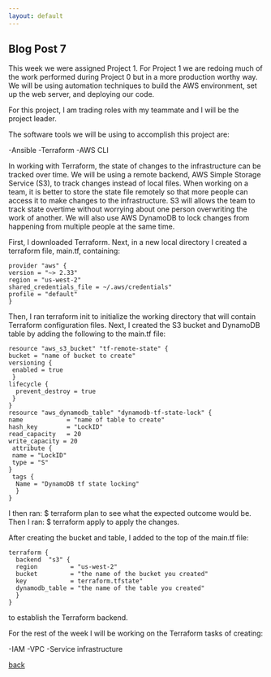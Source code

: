 ```yaml
---
layout: default
---
```


## Blog Post 7



This week we were assigned Project 1. For Project 1 we are redoing much of the work performed during Project 0 but in a more production worthy way. We will be using automation techniques to build the AWS environment, set up the web server, and deploying our code.

For this project, I am trading roles with my teammate and I will be the project leader. 

The software tools we will be using to accomplish this project are:

-Ansible
-Terraform
-AWS CLI

In working with Terraform, the state of changes to the infrastructure can be tracked over time. We will be using a remote backend, AWS Simple Storage Service (S3), to track changes instead of local files. When working on a team, it is better to store the state file remotely so that more people can access it to make changes to the infrastructure. S3 will allows the team to track state overtime without worrying about one person overwriting the work of another. We will also use AWS DynamoDB to lock changes from happening from multiple people at the same time. 

First, I downloaded Terraform. Next, in a new local directory I created a terraform file, main.tf, containing: 

    provider "aws" {
    version = "~> 2.33"
    region = "us-west-2"
    shared_credentials_file = ~/.aws/credentials"
    profile = "default"
    } 

Then, I ran terraform init to initialize the working directory that will contain Terraform configuration files. Next, I created the S3 bucket and DynamoDB table by adding the following to the main.tf file:

    resource "aws_s3_bucket" "tf-remote-state" {
    bucket = "name of bucket to create"
    versioning {
     enabled = true
     }
    lifecycle {
      prevent_destroy = true
     }
    }
    resource "aws_dynamodb_table" "dynamodb-tf-state-lock" {
    name            = "name of table to create" 
    hash_key        = "LockID"
    read_capacity   = 20
    write_capacity = 20
     attribute {
     name = "LockID"
     type = "S"
    }
     tags {
      Name = "DynamoDB tf state locking"
      }
    }

I then ran: 
    $ terraform plan 
to see what the expected outcome would be. Then I ran:
    $ terraform apply
to apply the changes. 

After creating the bucket and table, I added to the top of the main.tf file:

    terraform {
      backend  "s3" {
      region         = "us-west-2"
      bucket         = "the name of the bucket you created"
      key            = terraform.tfstate" 
      dynamodb_table = "the name of the table you created"
      }
    }
to establish the Terraform backend. 

For the rest of the week I will be working on the Terraform tasks of creating:   

-IAM
-VPC
-Service infrastructure 





[back](../blog.html)
